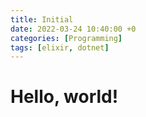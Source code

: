 ```yaml
---
title: Initial
date: 2022-03-24 10:40:00 +0
categories: [Programming]
tags: [elixir, dotnet]
---
```


# Hello, world!
